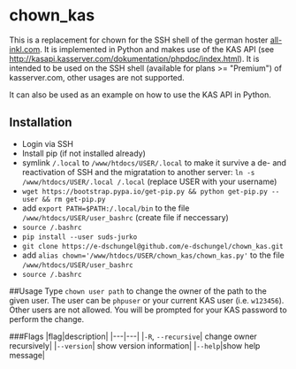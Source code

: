 # chown_kas
This is a replacement for chown for the SSH shell of the german hoster [all-inkl.com](http://www.all-inkl.com).
It is implemented in Python and makes use of the KAS API (see http://kasapi.kasserver.com/dokumentation/phpdoc/index.html).
It is intended to be used on the SSH shell (available for plans >= "Premium")  of kasserver.com, other usages are not supported.

It can also be used as an example on how to use the KAS API in Python. 

## Installation
* Login via SSH
* Install pip (if not installed already)
 * symlink `/.local` to `/www/htdocs/USER/.local` to make it survive a de- and reactivation of SSH and the migratation to another server: `ln -s /www/htdocs/USER/.local /.local` (replace USER with your username)
 * `wget https://bootstrap.pypa.io/get-pip.py && python get-pip.py --user && rm get-pip.py`
 * add `export PATH=$PATH:/.local/bin` to the file `/www/htdocs/USER/user_bashrc` (create file if neccessary)
 * `source /.bashrc`
* `pip install --user suds-jurko`
* `git clone https://e-dschungel@github.com/e-dschungel/chown_kas.git`
* add `alias chown='/www/htdocs/USER/chown_kas/chown_kas.py'` to the file `/www/htdocs/USER/user_bashrc`
* `source /.bashrc`

##Usage
Type `chown user path` to change the owner of the path to the given user.
The user can be `phpuser` or your current KAS user (i.e. `w123456`).
Other users are not allowed.
You will be prompted for your KAS password to perform the change.

###Flags
|flag|description|
|---|---|
|`-R`, `--recursive`| change owner recursively|
|`--version`| show version information|
|`--help`|show help message|
